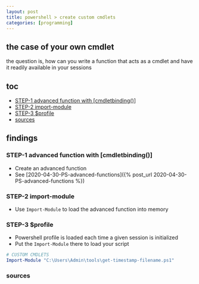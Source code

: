 ```yaml
---
layout: post
title: powershell > create custom cmdlets
categories: [programming]
---
```

## the case	of your own cmdlet
the question is, how can you write a function that acts as a cmdlet and have it readily available in your sessions

## toc
<!-- TOC -->

- [STEP-1 advanced function with [cmdletbinding()]](#step-1-advanced-function-with-cmdletbinding)
- [STEP-2 import-module](#step-2-import-module)
- [STEP-3 $profile](#step-3-profile)
- [sources](#sources)

<!-- /TOC -->

## findings
### STEP-1 advanced function with [cmdletbinding()]
* Create an advanced function
* See [2020-04-30-PS-advanced-functions]({% post_url 2020-04-30-PS-advanced-functions %})

### STEP-2 import-module
* Use `Import-Module` to load the advanced function into memory

### STEP-3 $profile
* Powershell profile is loaded each time a given session is initialized
* Put the `Import-Module` there to load your script

```powershell
# CUSTOM CMDLETS
Import-Module "C:\Users\Admin\tools\get-timestamp-filename.ps1"
```

### sources